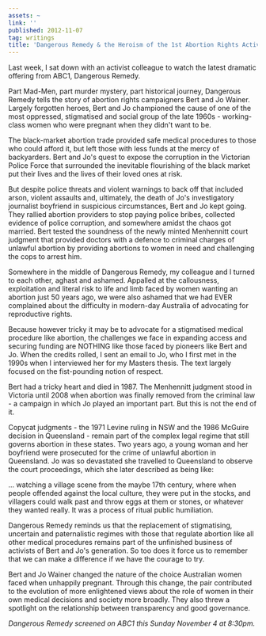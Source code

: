 ```yaml
---
assets: ~
link: ''
published: 2012-11-07
tag: writings
title: 'Dangerous Remedy & the Heroism of the 1st Abortion Rights Activists '
---
```

Last week, I sat down with an activist colleague to watch the latest dramatic offering from ABC1, Dangerous Remedy.

Part Mad-Men, part murder mystery, part historical journey, Dangerous Remedy tells the story of abortion rights campaigners Bert and Jo Wainer. Largely forgotten heroes, Bert and Jo championed the cause of one of the most oppressed, stigmatised and social group of the late 1960s - working-class women who were pregnant when they didn't want to be.

The black-market abortion trade provided safe medical procedures to those who could afford it, but left those with less funds at the mercy of backyarders. Bert and Jo's quest to expose the corruption in the Victorian Police Force that surrounded the inevitable flourishing of the black market put their lives and the lives of their loved ones at risk.

But despite police threats and violent warnings to back off that included arson, violent assaults and, ultimately, the death of Jo's investigatory journalist boyfriend in suspicious circumstances, Bert and Jo kept going. They rallied abortion providers to stop paying police bribes, collected evidence of police corruption, and somewhere amidst the chaos got married. Bert tested the soundness of the newly minted Menhennitt court judgment that provided doctors with a defence to criminal charges of unlawful abortion by providing abortions to women in need and challenging the cops to arrest him.

Somewhere in the middle of Dangerous Remedy, my colleague and I turned to each other, aghast and ashamed. Appalled at the callousness, exploitation and literal risk to life and limb faced by women wanting an abortion just 50 years ago, we were also ashamed that we had EVER complained about the difficulty in modern-day Australia of advocating for reproductive rights.

Because however tricky it may be to advocate for a stigmatised medical procedure like abortion, the challenges we face in expanding access and securing funding are NOTHING like those faced by pioneers like Bert and Jo. When the credits rolled, I sent an email to Jo, who I first met in the 1990s when I interviewed her for my Masters thesis. The text largely focused on the fist-pounding notion of respect.

Bert had a tricky heart and died in 1987. The Menhennitt judgment stood in Victoria until 2008 when abortion was finally removed from the criminal law - a campaign in which Jo played an important part. But this is not the end of it.

Copycat judgments - the 1971 Levine ruling in NSW and the 1986 McGuire decision in Queensland - remain part of the complex legal regime that still governs abortion in these states. Two years ago, a young woman and her boyfriend were prosecuted for the crime of unlawful abortion in Queensland. Jo was so devastated she travelled to Queensland to observe the court proceedings, which she later described as being like:

... watching a village scene from the maybe 17th century, where when people offended against the local culture, they were put in the stocks, and villagers could walk past and throw eggs at them or stones, or whatever they wanted really. It was a process of ritual public humiliation.

Dangerous Remedy reminds us that the replacement of stigmatising, uncertain and paternalistic regimes with those that regulate abortion like all other medical procedures remains part of the unfinished business of activists of Bert and Jo's generation. So too does it force us to remember that we can make a difference if we have the courage to try.

Bert and Jo Wainer changed the nature of the choice Australian women faced when unhappily pregnant. Through this change, the pair contributed to the evolution of more enlightened views about the role of women in their own medical decisions and society more broadly. They also threw a spotlight on the relationship between transparency and good governance.

*Dangerous Remedy screened on ABC1 this Sunday November 4 at 8:30pm.*